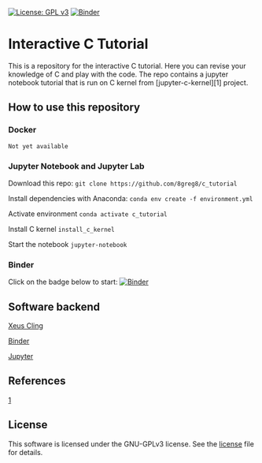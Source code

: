 [![License: GPL v3](https://img.shields.io/badge/License-GPLv3-blue.svg)](https://www.gnu.org/licenses/gpl-3.0)
[![Binder](https://mybinder.org/badge_logo.svg)](https://mybinder.org/v2/gh/8greg8/c_tutorial/master?urlpath=main.ipynb)

# Interactive C Tutorial

This is a repository for the interactive C tutorial. Here you can revise your knowledge of C and play with the code. 
The repo contains a jupyter notebook tutorial that is run on C kernel from [jupyter-c-kernel][1] project.

## How to use this repository
### Docker
`Not yet available`

### Jupyter Notebook and Jupyter Lab
Download this repo:
`git clone https://github.com/8greg8/c_tutorial`

Install dependencies with Anaconda:
`conda env create -f environment.yml`

Activate environment
`conda activate c_tutorial`

Install C kernel
`install_c_kernel`

Start the notebook
`jupyter-notebook`

### Binder
Click on the badge below to start:
[![Binder](https://mybinder.org/badge_logo.svg)](https://mybinder.org/v2/gh/8greg8/c_tutorial/master?urlpath=main.ipynb)

## Software backend
[Xeus Cling](https://github.com/QuantStack/xeus-cling# "Xeus Cling")

[Binder](https://mybinder.org/)

[Jupyter](https://jupyter.org/)

## References
[1](https://github.com/brendan-rius/jupyter-c-kernel)

## License
This software is licensed under the GNU-GPLv3 license. See the [license](LICENSE) file for details.
